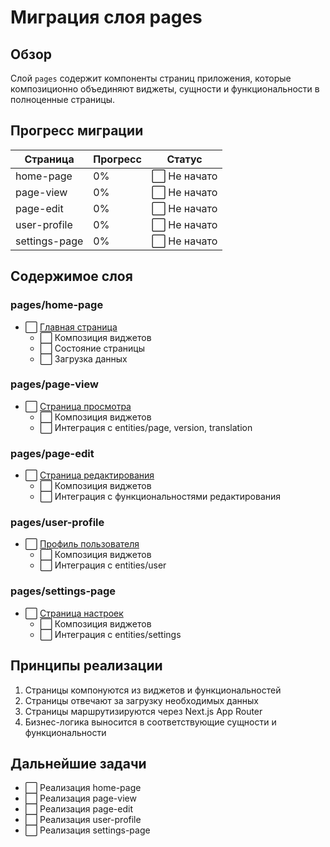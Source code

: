 # Миграция слоя pages

## Обзор

Слой `pages` содержит компоненты страниц приложения, которые композиционно объединяют виджеты, сущности и функциональности в полноценные страницы.

## Прогресс миграции

| Страница       | Прогресс | Статус            |
|----------------|----------|-------------------|
| home-page      | 0%       | ⬜ Не начато      |
| page-view      | 0%       | ⬜ Не начато      |
| page-edit      | 0%       | ⬜ Не начато      |
| user-profile   | 0%       | ⬜ Не начато      |
| settings-page  | 0%       | ⬜ Не начато      |

## Содержимое слоя

### pages/home-page
- ⬜ [Главная страница](./home-page.md)
  - ⬜ Композиция виджетов
  - ⬜ Состояние страницы
  - ⬜ Загрузка данных

### pages/page-view
- ⬜ [Страница просмотра](./page-view.md)
  - ⬜ Композиция виджетов
  - ⬜ Интеграция с entities/page, version, translation

### pages/page-edit
- ⬜ [Страница редактирования](./page-edit.md)
  - ⬜ Композиция виджетов
  - ⬜ Интеграция с функциональностями редактирования

### pages/user-profile
- ⬜ [Профиль пользователя](./user-profile.md)
  - ⬜ Композиция виджетов
  - ⬜ Интеграция с entities/user

### pages/settings-page
- ⬜ [Страница настроек](./settings-page.md)
  - ⬜ Композиция виджетов
  - ⬜ Интеграция с entities/settings

## Принципы реализации

1. Страницы компонуются из виджетов и функциональностей
2. Страницы отвечают за загрузку необходимых данных
3. Страницы маршрутизируются через Next.js App Router
4. Бизнес-логика выносится в соответствующие сущности и функциональности

## Дальнейшие задачи

- ⬜ Реализация home-page
- ⬜ Реализация page-view
- ⬜ Реализация page-edit
- ⬜ Реализация user-profile
- ⬜ Реализация settings-page 